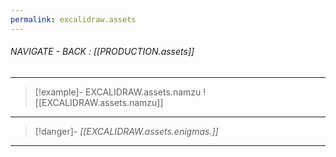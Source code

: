 ```yaml
---
permalink: excalidraw.assets
---
```


###### NAVIGATE - BACK : [[PRODUCTION.assets]]
---

>[!example]- EXCALIDRAW.assets.namzu
>![[EXCALIDRAW.assets.namzu]]

-----
>[!danger]- *[[EXCALIDRAW.assets.enigmas.]]*
-----
